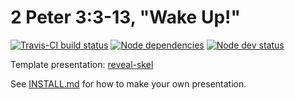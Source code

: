 # 2 Peter 3:3-13, "Wake Up!"

[![Travis-CI build status](https://travis-ci.org/sermons/wake-up.svg)](https://travis-ci.org/sermons/wake-up)
[![Node dependencies](https://david-dm.org/sermons/wake-up.svg)](https://david-dm.org/sermons/wake-up)
[![Node dev status](https://david-dm.org/sermons/wake-up/dev-status.svg)](https://david-dm.org/sermons/wake-up#info=devDependencies)

Template presentation: [reveal-skel](https://github.com/sermons/reveal-skel)

See [INSTALL.md](INSTALL.md)
for how to make your own presentation.
